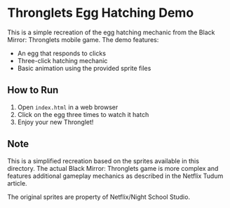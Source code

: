 # Thronglets Egg Hatching Demo

This is a simple recreation of the egg hatching mechanic from the Black Mirror: Thronglets mobile game. The demo features:

- An egg that responds to clicks
- Three-click hatching mechanic
- Basic animation using the provided sprite files

## How to Run

1. Open `index.html` in a web browser
2. Click on the egg three times to watch it hatch
3. Enjoy your new Thronglet!

## Note

This is a simplified recreation based on the sprites available in this directory. The actual Black Mirror: Thronglets game is more complex and features additional gameplay mechanics as described in the Netflix Tudum article.

The original sprites are property of Netflix/Night School Studio. 